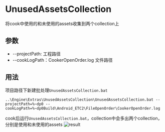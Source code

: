 # UnusedAssetsCollection

将cook中使用的和未使用的assets收集到两个collection上

## 参数
- --projectPath: 工程路径
- --cookLogPath：CookerOpenOrder.log 文件路径

## 用法
项目路径下新建批处理`UnusedAssetsCollection.bat`

```
..\Engine\Extras\UnusedAssetsCollection\UnusedAssetsCollection.bat --projectPath=%~dp0 --cookLogPath=%~dp0Build\Android_ETC2\FileOpenOrder\CookerOpenOrder.log
```

cook后运行`UnusedAssetsCollection.bat`，collection中会多出两个collection，分别是使用和未使用的assets
![result](https://raw.githubusercontent.com/RealGameLab/UnusedAssetsCollection/master/result.jpg)